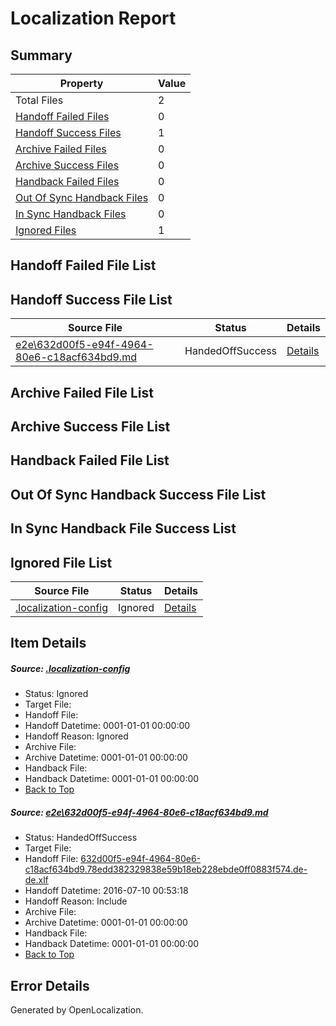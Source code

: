 # <a name='report-top'></a> Localization Report

## Summary
 Property | Value 
 -------- | ----- 
 Total Files | 2
[ Handoff Failed Files ](#handoff-failed-list)| 0
[ Handoff Success Files ](#handoff-success-list)| 1
[ Archive Failed Files ](#archive-failed-list)| 0
[ Archive Success Files ](#archive-success-list)| 0
[ Handback Failed Files ](#handback-failed-list)| 0
[ Out Of Sync Handback Files ](#outofsync-handback-success-list)| 0
[ In Sync Handback Files ](#insync-handback-success-list)| 0
[ Ignored Files ](#ignored-list)| 1

## <a name='handoff-failed-list'></a> Handoff Failed File List

## <a name='handoff-success-list'></a> Handoff Success File List
 Source File | Status | Details 
 ----------- | ------ | ------- 
 [e2e\632d00f5-e94f-4964-80e6-c18acf634bd9.md](https://github.com/OpenLocalizationTestOrg/oltest/blob/9f98ef13c5bea8f17d93b6038d676fde7b4b4650/e2e/632d00f5-e94f-4964-80e6-c18acf634bd9.md) | HandedOffSuccess | [Details](#e437155ba19eee8fa3391ef2fe30d0cc59c4d0f01)

## <a name='archive-failed-list'></a> Archive Failed File List

## <a name='archive-success-list'></a> Archive Success File List

## <a name='handback-failed-list'></a> Handback Failed File List

## <a name='outofsync-handback-success-list'></a> Out Of Sync Handback Success File List

## <a name='insync-handback-success-list'></a> In Sync Handback File Success List

## <a name='ignored-list'></a> Ignored File List
 Source File | Status | Details 
 ----------- | ------ | ------- 
 [.localization-config](https://github.com/OpenLocalizationTestOrg/oltest/blob/9f98ef13c5bea8f17d93b6038d676fde7b4b4650/.localization-config) | Ignored | [Details](#3d4f252ac210baf56311d7e97dcc2db10974dbd20)

## Item Details
##### <a name='3d4f252ac210baf56311d7e97dcc2db10974dbd20'></a> Source: [.localization-config](https://github.com/OpenLocalizationTestOrg/oltest/blob/9f98ef13c5bea8f17d93b6038d676fde7b4b4650/.localization-config)
* Status: Ignored
* Target File: 
* Handoff File: 
* Handoff Datetime: 0001-01-01 00:00:00
* Handoff Reason: Ignored
* Archive File: 
* Archive Datetime: 0001-01-01 00:00:00
* Handback File: 
* Handback Datetime: 0001-01-01 00:00:00
* [Back to Top](#report-top)

##### <a name='e437155ba19eee8fa3391ef2fe30d0cc59c4d0f01'></a> Source: [e2e\632d00f5-e94f-4964-80e6-c18acf634bd9.md](https://github.com/OpenLocalizationTestOrg/oltest/blob/9f98ef13c5bea8f17d93b6038d676fde7b4b4650/e2e/632d00f5-e94f-4964-80e6-c18acf634bd9.md)
* Status: HandedOffSuccess
* Target File: 
* Handoff File: [632d00f5-e94f-4964-80e6-c18acf634bd9.78edd382329838e59b18eb228ebde0ff0883f574.de-de.xlf](https://github.com/OpenLocalizationTestOrg/olhandoff-e2e/blob/32b259c1ec0a4b9a6aa157bfffd0538012afdc70/ol-handoff/OpenLocalizationTestOrg/oltest-dede-fly/ci/ht/632d00f5-e94f-4964-80e6-c18acf634bd9.78edd382329838e59b18eb228ebde0ff0883f574.de-de.xlf)
* Handoff Datetime: 2016-07-10 00:53:18
* Handoff Reason: Include
* Archive File: 
* Archive Datetime: 0001-01-01 00:00:00
* Handback File: 
* Handback Datetime: 0001-01-01 00:00:00
* [Back to Top](#report-top)


## Error Details

Generated by OpenLocalization.
